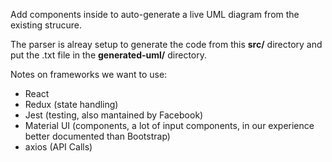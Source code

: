 Add components inside to auto-generate a live UML diagram from the existing strucure.

The parser is alreay setup to generate the code from this **src/** directory and put the .txt file in the **generated-uml/** directory.

Notes on frameworks we want to use:
- React
- Redux (state handling)
- Jest (testing, also mantained by Facebook)
- Material UI (components, a lot of input components, in our experience better documented than Bootstrap)
- axios (API Calls)